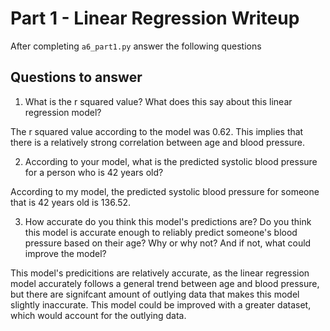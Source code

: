 # Part 1 - Linear Regression Writeup

After completing `a6_part1.py` answer the following questions

## Questions to answer

1. What is the r squared value?  What does this say about this linear regression model?

The r squared value according to the model was 0.62. This implies that there is a relatively strong correlation between age and blood pressure.

2. According to your model, what is the predicted systolic blood pressure for a person who is 42 years old?

According to my model, the predicted systolic blood pressure for someone that is 42 years old is 136.52. 

3. How accurate do you think this model's predictions are?  Do you think this model is accurate enough to reliably predict someone's blood pressure based on their age?  Why or why not?  And if not, what could improve the model?

This model's predicitions are relatively accurate, as the linear regression model accurately follows a general trend between age and blood pressure, but there are signifcant amount of outlying data that makes this model slightly inaccurate. This model could be improved with a greater dataset, which would account for the outlying data. 